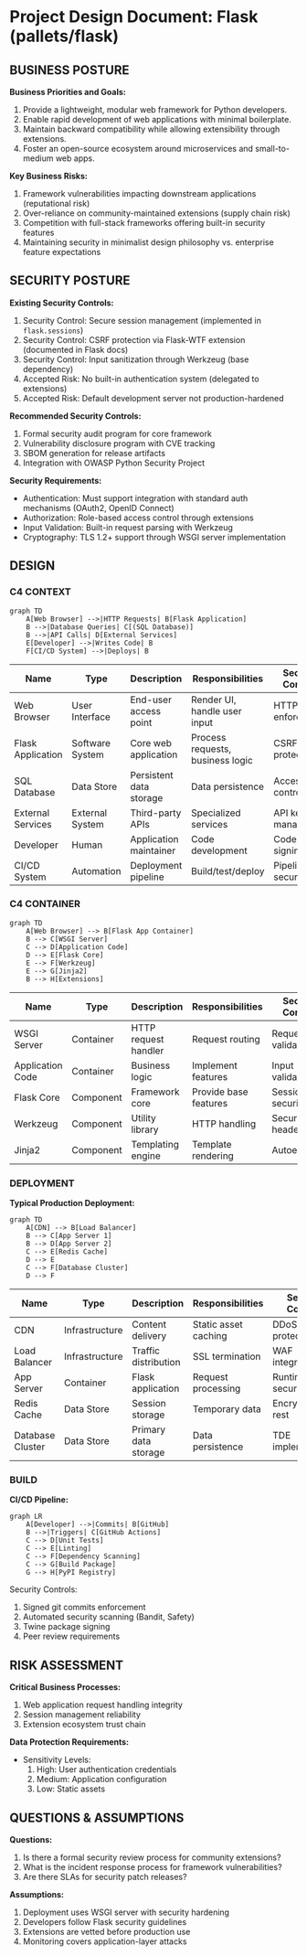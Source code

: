 # Project Design Document: Flask (pallets/flask)

## BUSINESS POSTURE

**Business Priorities and Goals:**
1. Provide a lightweight, modular web framework for Python developers.
2. Enable rapid development of web applications with minimal boilerplate.
3. Maintain backward compatibility while allowing extensibility through extensions.
4. Foster an open-source ecosystem around microservices and small-to-medium web apps.

**Key Business Risks:**
1. Framework vulnerabilities impacting downstream applications (reputational risk)
2. Over-reliance on community-maintained extensions (supply chain risk)
3. Competition with full-stack frameworks offering built-in security features
4. Maintaining security in minimalist design philosophy vs. enterprise feature expectations

## SECURITY POSTURE

**Existing Security Controls:**
1. Security Control: Secure session management (implemented in `flask.sessions`)
2. Security Control: CSRF protection via Flask-WTF extension (documented in Flask docs)
3. Security Control: Input sanitization through Werkzeug (base dependency)
4. Accepted Risk: No built-in authentication system (delegated to extensions)
5. Accepted Risk: Default development server not production-hardened

**Recommended Security Controls:**
1. Formal security audit program for core framework
2. Vulnerability disclosure program with CVE tracking
3. SBOM generation for release artifacts
4. Integration with OWASP Python Security Project

**Security Requirements:**
- Authentication: Must support integration with standard auth mechanisms (OAuth2, OpenID Connect)
- Authorization: Role-based access control through extensions
- Input Validation: Built-in request parsing with Werkzeug
- Cryptography: TLS 1.2+ support through WSGI server implementation

## DESIGN

### C4 CONTEXT

```mermaid
graph TD
    A[Web Browser] -->|HTTP Requests| B[Flask Application]
    B -->|Database Queries| C[(SQL Database)]
    B -->|API Calls| D[External Services]
    E[Developer] -->|Writes Code| B
    F[CI/CD System] -->|Deploys| B
```

| Name | Type | Description | Responsibilities | Security Controls |
|------|------|-------------|------------------|-------------------|
| Web Browser | User Interface | End-user access point | Render UI, handle user input | HTTPS enforcement |
| Flask Application | Software System | Core web application | Process requests, business logic | CSRF protection |
| SQL Database | Data Store | Persistent data storage | Data persistence | Access controls |
| External Services | External System | Third-party APIs | Specialized services | API key management |
| Developer | Human | Application maintainer | Code development | Code signing |
| CI/CD System | Automation | Deployment pipeline | Build/test/deploy | Pipeline security |

### C4 CONTAINER

```mermaid
graph TD
    A[Web Browser] --> B[Flask App Container]
    B --> C[WSGI Server]
    C --> D[Application Code]
    D --> E[Flask Core]
    E --> F[Werkzeug]
    E --> G[Jinja2]
    B --> H[Extensions]
```

| Name | Type | Description | Responsibilities | Security Controls |
|------|------|-------------|------------------|-------------------|
| WSGI Server | Container | HTTP request handler | Request routing | Request validation |
| Application Code | Container | Business logic | Implement features | Input validation |
| Flask Core | Component | Framework core | Provide base features | Session security |
| Werkzeug | Component | Utility library | HTTP handling | Secure headers |
| Jinja2 | Component | Templating engine | Template rendering | Autoescaping |

### DEPLOYMENT

**Typical Production Deployment:**
```mermaid
graph TD
    A[CDN] --> B[Load Balancer]
    B --> C[App Server 1]
    B --> D[App Server 2]
    C --> E[Redis Cache]
    D --> E
    C --> F[Database Cluster]
    D --> F
```

| Name | Type | Description | Responsibilities | Security Controls |
|------|------|-------------|------------------|-------------------|
| CDN | Infrastructure | Content delivery | Static asset caching | DDoS protection |
| Load Balancer | Infrastructure | Traffic distribution | SSL termination | WAF integration |
| App Server | Container | Flask application | Request processing | Runtime security |
| Redis Cache | Data Store | Session storage | Temporary data | Encryption at rest |
| Database Cluster | Data Store | Primary data storage | Data persistence | TDE implementation |

### BUILD

**CI/CD Pipeline:**
```mermaid
graph LR
    A[Developer] -->|Commits| B[GitHub]
    B -->|Triggers| C[GitHub Actions]
    C --> D[Unit Tests]
    C --> E[Linting]
    C --> F[Dependency Scanning]
    C --> G[Build Package]
    G --> H[PyPI Registry]
```

Security Controls:
1. Signed git commits enforcement
2. Automated security scanning (Bandit, Safety)
3. Twine package signing
4. Peer review requirements

## RISK ASSESSMENT

**Critical Business Processes:**
1. Web application request handling integrity
2. Session management reliability
3. Extension ecosystem trust chain

**Data Protection Requirements:**
- Sensitivity Levels:
  1. High: User authentication credentials
  2. Medium: Application configuration
  3. Low: Static assets

## QUESTIONS & ASSUMPTIONS

**Questions:**
1. Is there a formal security review process for community extensions?
2. What is the incident response process for framework vulnerabilities?
3. Are there SLAs for security patch releases?

**Assumptions:**
1. Deployment uses WSGI server with security hardening
2. Developers follow Flask security guidelines
3. Extensions are vetted before production use
4. Monitoring covers application-layer attacks
